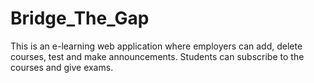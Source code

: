# Bridge_The_Gap
This is an e-learning web application where employers can add, delete courses, test and make announcements. Students can subscribe to the courses and give exams.
